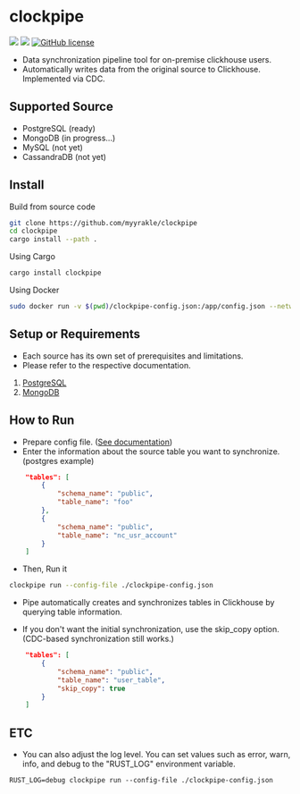# clockpipe

![](https://img.shields.io/badge/language-Rust-red) ![](https://img.shields.io/badge/version-0.4.2-brightgreen) [![GitHub license](https://img.shields.io/badge/license-MIT-blue.svg)](https://github.com/myyrakle/clockpipe/blob/master/LICENSE)

- Data synchronization pipeline tool for on-premise clickhouse users.
- Automatically writes data from the original source to Clickhouse. Implemented via CDC.

## Supported Source

- PostgreSQL (ready)
- MongoDB (in progress...)
- MySQL (not yet)
- CassandraDB (not yet)

## Install

Build from source code

```bash
git clone https://github.com/myyrakle/clockpipe
cd clockpipe
cargo install --path .
```

Using Cargo

```bash
cargo install clockpipe
```

Using Docker

```bash
sudo docker run -v $(pwd)/clockpipe-config.json:/app/config.json --network host myyrakle/clockpipe:v0.4.2
```

## Setup or Requirements

- Each source has its own set of prerequisites and limitations.
- Please refer to the respective documentation.

1. [PostgreSQL](./docs/postgres/README.md)
2. [MongoDB](./docs/mongodb/README.md)

## How to Run

- Prepare config file. ([See documentation](./docs/README.md))
- Enter the information about the source table you want to synchronize. (postgres example)

```json
    "tables": [
        {
            "schema_name": "public",
            "table_name": "foo"
        },
        {
            "schema_name": "public",
            "table_name": "nc_usr_account"
        }
    ]
```

- Then, Run it

```bash
clockpipe run --config-file ./clockpipe-config.json
```

- Pipe automatically creates and synchronizes tables in Clickhouse by querying table information.

- If you don't want the initial synchronization, use the skip_copy option. (CDC-based synchronization still works.)

```json
    "tables": [
        {
            "schema_name": "public",
            "table_name": "user_table",
            "skip_copy": true
        }
    ]
```

## ETC

- You can also adjust the log level. You can set values such as error, warn, info, and debug to the "RUST_LOG" environment variable.

```
RUST_LOG=debug clockpipe run --config-file ./clockpipe-config.json
```
